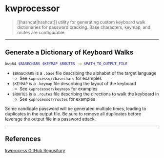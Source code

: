 # kwprocessor

> [[hashcat|hashcat]] utility for generating custom keyboard walk dictionaries for password cracking. Base characters, keymap, and routes are configurable.

---

## Generate a Dictionary of Keyboard Walks

```bash
kwp64 $BASECHARS $KEYMAP $ROUTES -o $PATH_TO_OUTPUT_FILE
```

- `$BASECHARS` is a `.base` file describing the alphabet of the target language
	- See `kwprocessor/basechars` for examples
- `$KEYMAP` is a `.keymap` file describing the layout of the keyboard
	- See `kwprocessor/keymaps` for examples
- `$ROUTES` is a `.routes` file describing the directions to walk the keyboard in
	- See `kwprocessor/routes` for examples

Some candidate password will be generated multiple times, leading to duplicates in the output file. Be sure to remove all duplicates before leverage the output file in a password attack.

---

## References

[kwprocess GitHub Repository](https://github.com/hashcat/kwprocessor)
